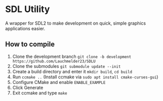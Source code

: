 # SDL Utility
A wrapper for SDL2 to make development on quick, simple graphics applications easier.

## How to compile
1. Clone the development branch `git clone -b development https://github.com/Lauchmelder23/SDLU`
2. Clone the submodules `git submodule update --init`
3. Create a build directory and enter it `mkdir build`, `cd build`
4. Run `ccmake ..` (Install ccmake via `sudo apt install cmake-curses-gui`)
5. Configure CMake and enable `ENABLE_EXAMPLE`
6. Click Generate
7. Exit ccmake and type `make`
